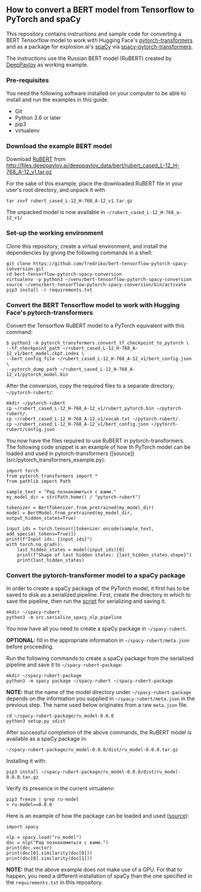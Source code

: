 ## How to convert a BERT model from Tensorflow to PyTorch and spaCy

This repository contains instructions and sample code for converting a BERT Tensorflow model
to work with Hugging Face's [pytorch-transformers](https://github.com/huggingface/pytorch-transformers)
and as a package for explosion.ai's [spaCy](https://spacy.io/) via [spacy-pytorch-transformers](https://github.com/explosion/spacy-pytorch-transformers). 

The instructions use the Russian BERT model (RuBERT) created by [DeepPavlov](https://deeppavlov.ai) as working example.

### Pre-requisites

You need the following software installed on your computer to be able to install and run the examples in this guide.

* Git
* Python 3.6 or later
* pip3
* virtualenv

### Download the example BERT model

Download [RuBERT](http://docs.deeppavlov.ai/en/master/features/pretrained_vectors.html#bert) from http://files.deeppavlov.ai/deeppavlov_data/bert/rubert_cased_L-12_H-768_A-12_v1.tar.gz

For the sake of this example, place the downloaded RuBERT file in your user's root directory, and unpack it with

```
tar zxvf rubert_cased_L-12_H-768_A-12_v1.tar.gz
```

The unpacked model is now available in `~/rubert_cased_L-12_H-768_a-12_v1/`


### Set-up the working environment

Clone this repository, create a virtual environment, and install the dependencies by giving the following commands in a shell:

```
git clone https://github.com/fredriko/bert-tensorflow-pytorch-spacy-conversion.git
cd bert-tensorflow-pytorch-spacy-conversion
virtualenv -p python3 ~/venv/bert-tensorflow-pytorch-spacy-conversion
source ~/venv/bert-tensorflow-pytorch-spacy-conversion/bin/activate
pip3 install -r requirements.txt
```


### Convert the BERT Tensorflow model to work with Hugging Face's pytorch-transformers

Convert the Tensorflow RuBERT model to a PyTorch equivalent with this command:

```
$ python3 -m pytorch_transformers.convert_tf_checkpoint_to_pytorch \
--tf_checkpoint_path ~/rubert_cased_L-12_H-768_A-12_v1/bert_model.ckpt.index \ 
--bert_config_file ~/rubert_cased_L-12_H-768_A-12_v1/bert_config.json \
--pytorch_dump_path ~/rubert_cased_L-12_H-768_A-12_v1/pytorch_model.bin
```

After the conversion, copy the required files to a separate directory; `~/pytorch-rubert/`:
```
mkdir ~/pytorch-rubert
cp ~/rubert_cased_L-12_H-768_A-12_v1/rubert_pytorch.bin ~/pytorch-rubert/.
cp ~/rubert_cased_L-12_H-768_A-12_v1/vocab.txt ~/pytorch-rubert/.
cp ~/rubert_cased_L-12_H-768_A-12_v1/bert_config.json ~/pytorch-rubert/config.json
```

You now have the files required to use RuBERT in pytorch-transformers. The following code snippet is an example of how th PyTorch model can be loaded and used in pytorch-transformers ([source])(src/pytorch_transformers_example.py):

```
import torch
from pytorch_transformers import *
from pathlib import Path

sample_text = "Рад познакомиться с вами."
my_model_dir = str(Path.home() / "pytorch-rubert")

tokenizer = BertTokenizer.from_pretrained(my_model_dir)
model = BertModel.from_pretrained(my_model_dir, output_hidden_states=True)

input_ids = torch.tensor([tokenizer.encode(sample_text, add_special_tokens=True)])
print(f"Input ids: {input_ids}")
with torch.no_grad():
    last_hidden_states = model(input_ids)[0]
    print(f"Shape of last hidden states: {last_hidden_states.shape}")
    print(last_hidden_states)
```

### Convert the pytorch-transformer model to a spaCy package

In order to create a spaCy package of the PyTorch model, it first has to be saved to disk
as a serialized pipeline. First, create the directory in which to save the pipeline, then run
the [script](src/serialize_spacy_nlp_pipeline.py) for serializing and saving it.

```
mkdir ~/spacy-rubert
python3 -m src.serialize_spacy_nlp_pipeline
```

You now have all you need to create a spaCy package in `~/spacy-rubert`. 

**OPTIONAL:** fill in the appropriate information in `~/spacy-rubert/meta.json` 
before proceeding.

Run the following commands to create a spaCy package from the serialized pipeline and save it to `~/spacy-rubert-package`:

```
mkdir ~/spacy-rubert-package
python3 -m spacy package ~/spacy-rubert ~/spacy-rubert-package
```
**NOTE:** that the name of the model directory under `~/spacy-rubert-package` depends on the 
information you supplied in `~/spacy-rubert/meta.json` in the previous step. The name used below
originates from a raw `meta.json` file.
```
cd ~/spacy-rubert-package/ru_model-0.0.0
python3 setup.py sdist
```

After successful completion of the above commands, the RuBERT model is available as a spaCy package in:

```
~/spacy-rubert-package/ru_model-0.0.0/dist/ru_model-0.0.0.tar.gz
```

Installing it with:

```
pip3 install ~/spacy-rubert-package/ru_model-0.0.0/dist/ru_model-0.0.0.tar.gz
```

Verify its presence in the current virtualenv:

```
pip3 freeze | grep ru-model
> ru-model==0.0.0
```

Here is an example of how the package can be loaded and used ([source](src/spacy_example.py)):

```
import spacy

nlp = spacy.load("ru_model")
doc = nlp("Рад познакомиться с вами.")
print(doc.vector)
print(doc[0].similarity(doc[0]))
print(doc[0].similarity(doc[1]))
```

**NOTE:** that the above example does not make use of a GPU. For that to happen, 
you need a different installation of spaCy than the one specified in the `requirements.txt`
in this repository.
 
 